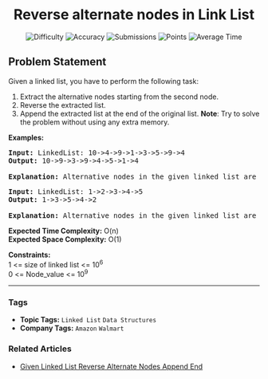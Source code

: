 <h1 align="center">Reverse alternate nodes in Link List</h1>

<p align="center">
  <img alt="Difficulty" title="Difficulty" src="https://custom-icon-badges.demolab.com/badge/Difficulty: Medium-1F222E?style=for-the-badge&logoColor=white&logo=fire"/>
  <img alt="Accuracy" title="Accuracy" src="https://custom-icon-badges.demolab.com/badge/Accuracy: 48.48%25-1F222E?style=for-the-badge&logoColor=white&logo=target"/>
  <img alt="Submissions" title="Submissions" src="https://custom-icon-badges.demolab.com/badge/Submissions: 56K+-1F222E?style=for-the-badge&logoColor=white&logo=repo"/>
  <img alt="Points" title="Points" src="https://custom-icon-badges.demolab.com/badge/Points: 4-1F222E?style=for-the-badge&logoColor=white&logo=award"/>
  <img alt="Average Time" title="Average Time" src="https://custom-icon-badges.demolab.com/badge/Average%20Time: 40m-1F222E?style=for-the-badge&logoColor=white&logo=clock"/>
</p>

## Problem Statement

Given a linked list, you have to perform the following task:

1. Extract the alternative nodes starting from the second node.
1. Reverse the extracted list.
1. Append the extracted list at the end of the original list.
<b>Note</b>: Try to solve the problem without using any extra memory.

<b>Examples:</b>

<pre><b>Input: </b>LinkedList: 10->4->9->1->3->5->9->4
<b>Output: </b>10->9->3->9->4->5->1->4<br><b>
Explanation: </b>Alternative nodes in the given linked list are 4,1,5,4. Reversing the alternative nodes from the given list, and then appending them to the end of the list results in a list 10->9->3->9->4->5->1->4.
</pre>

<pre><b>Input: </b>LinkedList: 1->2->3->4->5
<b>Output: </b>1->3->5->4->2 <br><b>
Explanation: </b>Alternative nodes in the given linked list are 2 and 4. Reversing the alternative nodes from the given list, and then appending them to the end of the list results in a list of 1->3->5->4->2.</pre>

<b>Expected Time Complexity:</b> O(n)<br><b>Expected Space </b><b>Complexity</b><b>:</b> O(1)

<b>Constraints:</b><br>1 <= size of linked list <= 10<sup>6</sup><br>0 <= Node_value <= 10<sup>9</sup>


<hr>

### Tags
- **Topic Tags:** `Linked List` `Data Structures`
- **Company Tags:** `Amazon` `Walmart`

### Related Articles
- [Given Linked List Reverse Alternate Nodes Append End](https://www.geeksforgeeks.org/given-linked-list-reverse-alternate-nodes-append-end/)
